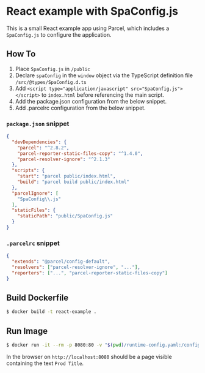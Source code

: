 # React example with SpaConfig.js

This is a small React example app using Parcel, which includes a `SpaConfig.js` to configure the application.

## How To

1. Place `SpaConfig.js` in `/public`
2. Declare `spaConfig` in the `window` object via the TypeScript definition file `/src/@types/SpaConfig.d.ts`
3. Add `<script type="application/javascript" src="SpaConfig.js"></script>` to `index.html` before referencing the main script.
4. Add the package.json configuration from the below snippet.
5. Add .parcelrc configuration from the below snippet.

### `package.json` snippet
```json
{
  "devDependencies": {
    "parcel": "^2.8.2",
    "parcel-reporter-static-files-copy": "^1.4.0",
    "parcel-resolver-ignore": "^2.1.3"
  },
  "scripts": {
    "start": "parcel public/index.html",
    "build": "parcel build public/index.html"
  },
  "parcelIgnore": [
    "SpaConfig\\.js"
  ],
  "staticFiles": {
    "staticPath": "public/SpaConfig.js"
  }
}
```

### `.parcelrc` snippet
```json
{
  "extends": "@parcel/config-default",
  "resolvers": ["parcel-resolver-ignore", "..."],
  "reporters": ["...", "parcel-reporter-static-files-copy"]
}
```

## Build Dockerfile

```bash
$ docker build -t react-example .
```

## Run Image

```bash
$ docker run -it --rm -p 8080:80 -v "$(pwd)/runtime-config.yaml:/config/config.yaml" react-example
```

In the browser on `http://localhost:8080` should be a page visible containing the text `Prod Title`.
